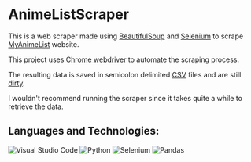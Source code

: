 # AnimeListScraper

This is a web scraper made using [BeautifulSoup](https://beautiful-soup-4.readthedocs.io/en/latest/) and [Selenium](https://pypi.org/project/selenium/) to scrape [MyAnimeList](https://myanimelist.net/) website.

This project uses [Chrome webdriver](https://chromedriver.chromium.org/) to automate the scraping process. 

The resulting data is saved in semicolon delimited [CSV](https://www.businessinsider.com/guides/tech/what-is-csv-file) files and are still [dirty](https://www.techopedia.com/definition/1194/dirty-data).

I wouldn't recommend running the scraper since it takes quite a while to retrieve the data. 

## Languages and Technologies:
![Visual Studio Code](https://img.shields.io/badge/Visual%20Studio%20Code-0078d7.svg?style=for-the-badge&logo=visual-studio-code&logoColor=white)
![Python](https://img.shields.io/badge/python-3670A0?style=for-the-badge&logo=python&logoColor=ffdd54)
![Selenium](https://img.shields.io/badge/-selenium-%43B02A?style=for-the-badge&logo=selenium&logoColor=white)
![Pandas](https://img.shields.io/badge/pandas-%23150458.svg?style=for-the-badge&logo=pandas&logoColor=white)
